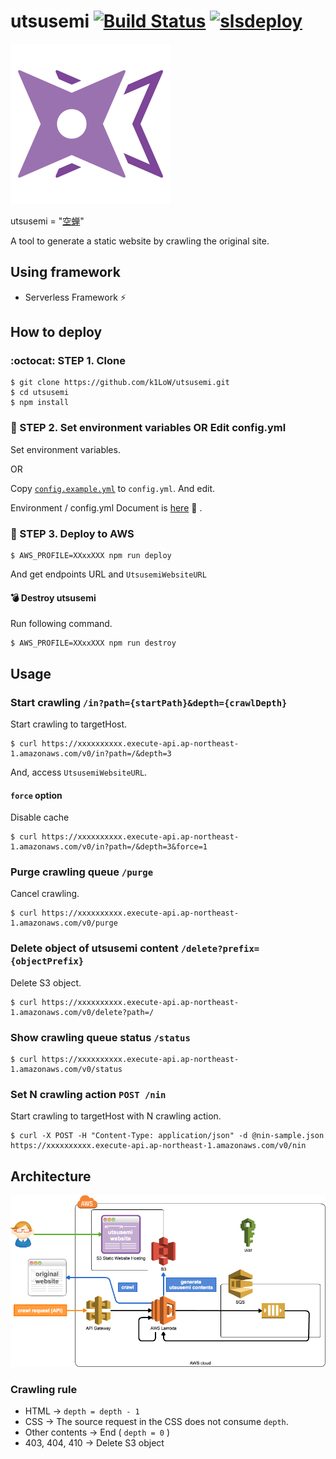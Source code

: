 # utsusemi [![Build Status](https://travis-ci.org/k1LoW/utsusemi.svg?branch=master)](https://travis-ci.org/k1LoW/utsusemi) [![slsdeploy](https://img.shields.io/badge/slsdeploy-ok-blue.svg)](j19ne68q26.execute-api.us-east-1.amazonaws.com/poc/k1LoW/utsusemi?branch=slsdeploy)

![logo](logo.png)

utsusemi = "[空蝉](http://ffxiclopedia.wikia.com/wiki/Utsusemi)"

A tool to generate a static website by crawling the original site.

## Using framework

- Serverless Framework :zap:

## How to deploy

### :octocat: STEP 1. Clone

```console
$ git clone https://github.com/k1LoW/utsusemi.git
$ cd utsusemi
$ npm install
```

### :pencil: STEP 2. Set environment variables OR Edit config.yml

Set environment variables.

OR

Copy [`config.example.yml`](config.example.yml) to `config.yml`. And edit.

Environment / config.yml Document is [here](docs/env.md) :book: .

### :rocket: STEP 3. Deploy to AWS

```console
$ AWS_PROFILE=XXxxXXX npm run deploy
```

And get endpoints URL and `UtsusemiWebsiteURL`

#### :bomb: Destroy utsusemi

Run following command.

```console
$ AWS_PROFILE=XXxxXXX npm run destroy
```

## Usage

### Start crawling `/in?path={startPath}&depth={crawlDepth}`

Start crawling to targetHost.

```console
$ curl https://xxxxxxxxxx.execute-api.ap-northeast-1.amazonaws.com/v0/in?path=/&depth=3
```

And, access `UtsusemiWebsiteURL`.

#### `force` option

Disable cache

```console
$ curl https://xxxxxxxxxx.execute-api.ap-northeast-1.amazonaws.com/v0/in?path=/&depth=3&force=1
```

### Purge crawling queue `/purge`

Cancel crawling.

```console
$ curl https://xxxxxxxxxx.execute-api.ap-northeast-1.amazonaws.com/v0/purge
```

### Delete object of utsusemi content `/delete?prefix={objectPrefix}`

Delete S3 object.

```console
$ curl https://xxxxxxxxxx.execute-api.ap-northeast-1.amazonaws.com/v0/delete?path=/
```

### Show crawling queue status `/status`

```console
$ curl https://xxxxxxxxxx.execute-api.ap-northeast-1.amazonaws.com/v0/status
```

### Set N crawling action `POST /nin`

Start crawling to targetHost with N crawling action.

```console
$ curl -X POST -H "Content-Type: application/json" -d @nin-sample.json https://xxxxxxxxxx.execute-api.ap-northeast-1.amazonaws.com/v0/nin
```

## Architecture

![Architecture](architecture.png)

### Crawling rule

- HTML -> `depth = depth - 1`
- CSS -> The source request in the CSS does not consume `depth`.
- Other contents -> End ( `depth = 0` )
- 403, 404, 410 -> Delete S3 object
